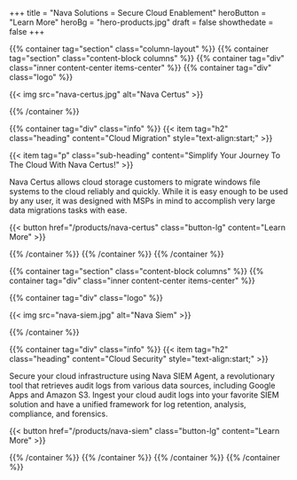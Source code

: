 +++
title = "Nava Solutions = Secure Cloud Enablement"
heroButton = "Learn More"
heroBg = "hero-products.jpg"
draft = false
showthedate = false
+++


{{% container tag="section" class="column-layout" %}}
{{% container tag="section" class="content-block columns" %}}
{{% container tag="div" class="inner content-center items-center" %}}
{{% container tag="div" class="logo" %}}

{{< img src="nava-certus.jpg" alt="Nava Certus" >}}

{{% /container %}}

{{% container tag="div" class="info" %}}
{{< item tag="h2" class="heading" content="Cloud Migration" style="text-align:start;" >}}

{{< item tag="p" class="sub-heading" content="Simplify Your Journey To The Cloud With Nava Certus!" >}}

Nava Certus allows cloud storage customers to migrate windows file systems to the cloud reliably and quickly. While it is easy enough to be used by any user, it was designed with MSPs in mind to accomplish very large data migrations tasks with ease.

<!-- ISSUE: https://github.com/fourjuaneight/nava-solutions/issues/2 -->
{{< button href="/products/nava-certus" class="button-lg" content="Learn More" >}}

{{% /container %}}
{{% /container %}}
{{% /container %}}

{{% container tag="section" class="content-block columns" %}}
{{% container tag="div" class="inner content-center items-center" %}}

{{% container tag="div" class="logo" %}}

{{< img src="nava-siem.jpg" alt="Nava Siem" >}}

{{% /container %}}

{{% container tag="div" class="info" %}}
{{< item tag="h2" class="heading" content="Cloud Security" style="text-align:start;" >}}

Secure your cloud infrastructure using Nava SIEM Agent, a revolutionary tool that retrieves audit logs from various data sources, including Google Apps and Amazon S3. Ingest your cloud audit logs into your favorite SIEM solution and have a unified framework for log retention, analysis, compliance, and forensics.

<!-- ISSUE: https://github.com/fourjuaneight/nava-solutions/issues/2 -->
{{< button href="/products/nava-siem" class="button-lg" content="Learn More" >}}

{{% /container %}}
{{% /container %}}
{{% /container %}}
{{% /container %}}